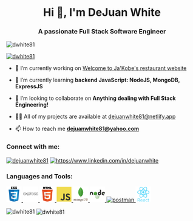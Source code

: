 <h1 align="center">Hi 👋, I'm DeJuan White</h1>
<h3 align="center">A passionate Full Stack Software Engineer</h3>

<p align="left"> <img src="https://komarev.com/ghpvc/?username=dwhite81&label=Profile%20views&color=0e75b6&style=flat" alt="dwhite81" /> </p>

<p align="left"> <a href="https://github.com/ryo-ma/github-profile-trophy"><img src="https://github-profile-trophy.vercel.app/?username=dwhite81" alt="dwhite81" /></a> </p>

- 🔭 I’m currently working on [Welcome to Ja'Kobe's restaurant website](https://jakobe.netlify.app/)

- 🌱 I’m currently learning **backend JavaScript: NodeJS, MongoDB, ExpressJS**

- 👯 I’m looking to collaborate on **Anything dealing with Full Stack Engineering!**

- 👨‍💻 All of my projects are available at [dejuanwhite81@netlify.app](dejuanwhite81@netlify.app)

- 📫 How to reach me **dejuanwhite81@yahoo.com**

<h3 align="left">Connect with me:</h3>
<p align="left">
<a href="https://twitter.com/dejuanwhite81" target="blank"><img align="center" src="https://raw.githubusercontent.com/rahuldkjain/github-profile-readme-generator/master/src/images/icons/Social/twitter.svg" alt="dejuanwhite81" height="30" width="40" /></a>
<a href="https://linkedin.com/in/https://www.linkedin.com/in/dejuanwhite" target="blank"><img align="center" src="https://raw.githubusercontent.com/rahuldkjain/github-profile-readme-generator/master/src/images/icons/Social/linked-in-alt.svg" alt="https://www.linkedin.com/in/dejuanwhite" height="30" width="40" /></a>
</p>

<h3 align="left">Languages and Tools:</h3>
<p align="left"> <a href="https://www.w3schools.com/css/" target="_blank" rel="noreferrer"> <img src="https://raw.githubusercontent.com/devicons/devicon/master/icons/css3/css3-original-wordmark.svg" alt="css3" width="40" height="40"/> </a> <a href="https://expressjs.com" target="_blank" rel="noreferrer"> <img src="https://raw.githubusercontent.com/devicons/devicon/master/icons/express/express-original-wordmark.svg" alt="express" width="40" height="40"/> </a> <a href="https://www.w3.org/html/" target="_blank" rel="noreferrer"> <img src="https://raw.githubusercontent.com/devicons/devicon/master/icons/html5/html5-original-wordmark.svg" alt="html5" width="40" height="40"/> </a> <a href="https://developer.mozilla.org/en-US/docs/Web/JavaScript" target="_blank" rel="noreferrer"> <img src="https://raw.githubusercontent.com/devicons/devicon/master/icons/javascript/javascript-original.svg" alt="javascript" width="40" height="40"/> </a> <a href="https://www.mongodb.com/" target="_blank" rel="noreferrer"> <img src="https://raw.githubusercontent.com/devicons/devicon/master/icons/mongodb/mongodb-original-wordmark.svg" alt="mongodb" width="40" height="40"/> </a> <a href="https://nodejs.org" target="_blank" rel="noreferrer"> <img src="https://raw.githubusercontent.com/devicons/devicon/master/icons/nodejs/nodejs-original-wordmark.svg" alt="nodejs" width="40" height="40"/> </a> <a href="https://postman.com" target="_blank" rel="noreferrer"> <img src="https://www.vectorlogo.zone/logos/getpostman/getpostman-icon.svg" alt="postman" width="40" height="40"/> </a> <a href="https://reactjs.org/" target="_blank" rel="noreferrer"> <img src="https://raw.githubusercontent.com/devicons/devicon/master/icons/react/react-original-wordmark.svg" alt="react" width="40" height="40"/> </a> </p>

<p><img align="left" src="https://github-readme-stats.vercel.app/api/top-langs?username=dwhite81&show_icons=true&locale=en&layout=compact" alt="dwhite81" /></p>

<p>&nbsp;<img align="center" src="https://github-readme-stats.vercel.app/api?username=dwhite81&show_icons=true&locale=en" alt="dwhite81" /></p>
